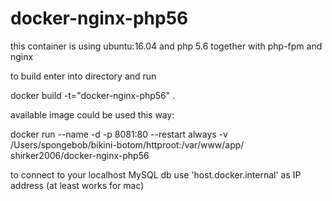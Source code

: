 # docker-nginx-php56

this container is using ubuntu:16.04 and php 5.6 together with php-fpm and nginx


to build enter into directory and run

docker build -t="docker-nginx-php56" .


available image could be used this way:

docker run --name <my-fancy-name> -d -p 8081:80 --restart always   -v /Users/spongebob/bikini-botom/httproot:/var/www/app/ shirker2006/docker-nginx-php56

to connect to your localhost MySQL db use 'host.docker.internal' as IP address (at least works for mac)
